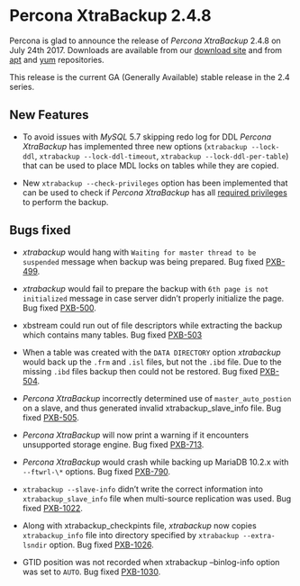 # Percona XtraBackup 2.4.8

Percona is glad to announce the release of *Percona XtraBackup* 2.4.8 on
July 24th 2017. Downloads are available from our [download site](http://www.percona.com/downloads/XtraBackup/Percona-XtraBackup-2.4.8/) and
from [apt](../../installation/apt_repo.md#apt-repo) and [yum](../../installation/yum_repo.md#yum-repo) repositories.

This release is the current GA (Generally Available) stable release in the 2.4
series.

## New Features

* To avoid issues with *MySQL* 5.7 skipping redo log for DDL *Percona XtraBackup* has implemented three new options
(`xtrabackup --lock-ddl`,
`xtrabackup --lock-ddl-timeout`,
`xtrabackup --lock-ddl-per-table`) that can be used to place MDL locks
on tables while they are copied.

* New `xtrabackup --check-privileges` option has been implemented that
can be used to check if *Percona XtraBackup* has all
[required privileges](../../using_xtrabackup/privileges.md#privileges) to perform the backup.

## Bugs fixed

* *xtrabackup* would hang with `Waiting for master thread to be
suspended` message when backup was being prepared. Bug fixed [PXB-499](https://jira.percona.com/browse/PXB-499).

* *xtrabackup* would fail to prepare the backup with `6th page is not
initialized` message in case server didn’t properly initialize the page. Bug
fixed [PXB-500](https://jira.percona.com/browse/PXB-500).

* xbstream could run out of file descriptors while extracting the backup
which contains many tables. Bug fixed [PXB-503](https://jira.percona.com/browse/PXB-503)

* When a table was created with the `DATA DIRECTORY` option *xtrabackup* would
back up the `.frm` and `.isl` files, but not the `.ibd` file. Due to the
missing `.ibd` files backup then could not be restored. Bug fixed
[PXB-504](https://jira.percona.com/browse/PXB-504).

* *Percona XtraBackup* incorrectly determined use of `master_auto_postion`
on a slave, and thus generated invalid xtrabackup_slave_info file.
Bug fixed [PXB-505](https://jira.percona.com/browse/PXB-505).

* *Percona XtraBackup* will now print a warning if it encounters unsupported
storage engine. Bug fixed [PXB-713](https://jira.percona.com/browse/PXB-713).

* *Percona XtraBackup* would crash while backing up MariaDB 10.2.x with
`--ftwrl-\*` options. Bug fixed [PXB-790](https://jira.percona.com/browse/PXB-790).

* `xtrabackup --slave-info` didn’t write the correct information into
`xtrabackup_slave_info` file when multi-source replication was used.
Bug fixed [PXB-1022](https://jira.percona.com/browse/PXB-1022).

* Along with xtrabackup_checkpints file, *xtrabackup* now copies
`xtrabackup_info` file into directory specified by
`xtrabackup --extra-lsndir` option. Bug fixed [PXB-1026](https://jira.percona.com/browse/PXB-1026).

* GTID position was not recorded when xtrabackup –binlog-info option
was set to `AUTO`. Bug fixed [PXB-1030](https://jira.percona.com/browse/PXB-1030).
